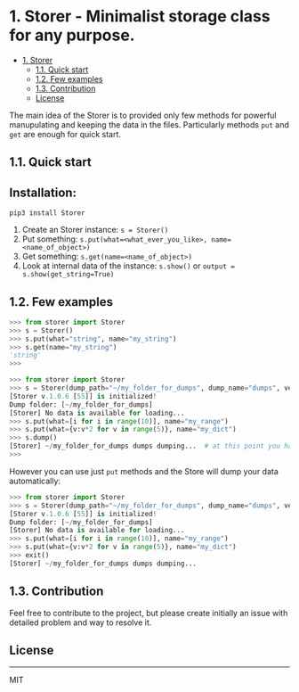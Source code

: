 # 1. Storer - Minimalist storage class for any purpose.

- [1. Storer](#1-storer)
  - [1.1. Quick start](#11-quick-start)
  - [1.2. Few examples](#12-few-examples)
  - [1.3. Contribution](#13-contribution)
  - [License](#-license)

The main idea of the Storer is to provided only few methods for powerful manupulating and keeping the data in the files.
Particularly methods `put` and `get` are enough for quick start.

## 1.1. Quick start

## Installation:
`
pip3 install Storer
`

1. Create an Storer instance: `s = Storer()`
2. Put something: `s.put(what=<what_ever_you_like>, name=<name_of_object>)`
3. Get something: `s.get(name=<name_of_object>)`
4. Look at internal data of the instance: `s.show()` or `output = s.show(get_string=True)`


## 1.2. Few examples

```python
>>> from storer import Storer
>>> s = Storer()
>>> s.put(what="string", name="my_string")
>>> s.get(name="my_string")
'string'
>>> 
```

```python
>>> from storer import Storer
>>> s = Storer(dump_path="~/my_folder_for_dumps", dump_name="dumps", verbose=True)
[Storer v.1.0.6 [55]] is initialized!
Dump folder: [~/my_folder_for_dumps]
[Storer] No data is available for loading...
>>> s.put(what=[i for i in range(10)], name="my_range")
>>> s.put(what={v:v*2 for v in range(5)}, name="my_dict")
>>> s.dump()
[Storer] ~/my_folder_for_dumps dumps dumping...  # at this point you have you data stored (force)
>>> 
```

However you can use just `put` methods and the Store will dump your data automatically:

```python
>>> from storer import Storer
>>> s = Storer(dump_path="~/my_folder_for_dumps", dump_name="dumps", verbose=True)
[Storer v.1.0.6 [55]] is initialized!
Dump folder: [~/my_folder_for_dumps]
[Storer] No data is available for loading...
>>> s.put(what=[i for i in range(10)], name="my_range")
>>> s.put(what={v:v*2 for v in range(5)}, name="my_dict")
>>> exit()
[Storer] ~/my_folder_for_dumps dumps dumping...
```


## 1.3. Contribution

Feel free to contribute to the project, but please create initially an issue with detailed problem and way to resolve it. 

## License
----

MIT
